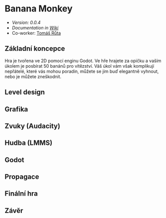 # Banana Monkey
- *Version: 0.0.4*
- *Documentation in [Wiki](https://github.com/Andergonan/banana_monkey/wiki)*
- Co-worker: [Tomáš Růta]()

## Základní koncepce
Hra je tvořena ve 2D pomocí enginu Godot. Ve hře hrajete za opičku a vaším úkolem je posbírat 50 banánů pro vítězství. Váš úkol vám však komplikují nepřátelé, které vás mohou poradin, můžete se jim buď elegantně vyhnout, nebo je můžete zneškodnit.

## Level design

## Grafika

## Zvuky (Audacity)

## Hudba (LMMS)

## Godot

## Propagace

## Finální hra

## Závěr

